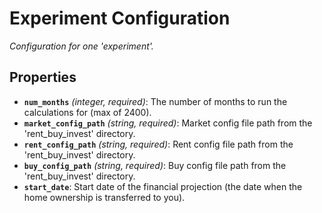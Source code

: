 # Experiment Configuration

*Configuration for one 'experiment'.*

## Properties

- **`num_months`** *(integer, required)*: The number of months to run the calculations for (max of 2400).
- **`market_config_path`** *(string, required)*: Market config file path from the 'rent_buy_invest' directory.
- **`rent_config_path`** *(string, required)*: Rent config file path from the 'rent_buy_invest' directory.
- **`buy_config_path`** *(string, required)*: Buy config file path from the 'rent_buy_invest' directory.
- **`start_date`**: Start date of the financial projection (the date when the home ownership is transferred to you).

